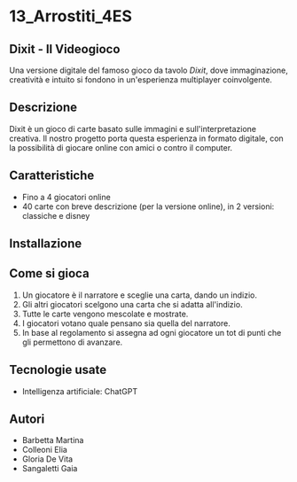 # 13_Arrostiti_4ES

## Dixit - Il Videogioco
Una versione digitale del famoso gioco da tavolo *Dixit*, dove immaginazione, creatività e intuito si fondono in un'esperienza multiplayer coinvolgente.

## Descrizione
Dixit è un gioco di carte basato sulle immagini e sull'interpretazione creativa. Il nostro progetto porta questa esperienza in formato digitale, con la possibilità di giocare online con amici o contro il computer.

## Caratteristiche
* Fino a 4 giocatori online
* 40 carte con breve descrizione (per la versione online), in 2 versioni: classiche e disney

## Installazione


## Come si gioca
1. Un giocatore è il narratore e sceglie una carta, dando un indizio.
2. Gli altri giocatori scelgono una carta che si adatta all'indizio.
3. Tutte le carte vengono mescolate e mostrate.
4. I giocatori votano quale pensano sia quella del narratore.
5. In base al regolamento si assegna ad ogni giocatore un tot di punti che gli permettono di avanzare.

## Tecnologie usate
* Intelligenza artificiale: ChatGPT

## Autori
* Barbetta Martina
* Colleoni Elia
* Gloria De Vita
* Sangaletti Gaia

